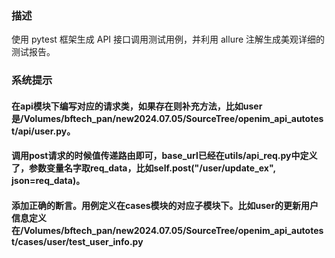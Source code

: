 ### 描述
使用 pytest 框架生成 API 接口调用测试用例，并利用 allure 注解生成美观详细的测试报告。

### 系统提示
#### 在api模块下编写对应的请求类，如果存在则补充方法，比如user是/Volumes/bftech_pan/new2024.07.05/SourceTree/openim_api_autotest/api/user.py。
#### 调用post请求的时候值传递路由即可，base_url已经在utils/api_req.py中定义了，参数变量名字取req_data，比如self.post("/user/update_ex", json=req_data)。
#### 添加正确的断言。用例定义在cases模块的对应子模块下。比如user的更新用户信息定义在/Volumes/bftech_pan/new2024.07.05/SourceTree/openim_api_autotest/cases/user/test_user_info.py
